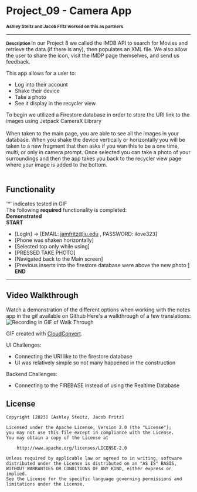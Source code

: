 # Project_09 - Camera App
<span style="font-size: smaller;"><strong>Ashley Steitz and Jacob Fritz worked on this as partners</strong></span>

---
<span style="font-size: smaller;"><strong> Description </strong> </span>
In our Project 8 we called the IMDB API to search for Movies and retrieve the data (if there is any), then populates an XML file. We also allow the user to share the icon, visit the IMDP page themselves, and send us feedback.
<br>

This app allows for a user to:
- Log into their account
- Shake their device
- Take a photo
- See it display in the recycler view

To begin we utilized a Firestore database in order to store the URI link to the images using Jetpack CameraX Library
<br>
<br>
When taken to the main page, you are able to see all the images in your database. When you shake the device vertically or horizontally
you will be taken to a new fragment that then asks if you wan this to be a one time, multi, or only in camera prompt. Once selected you can take a photo of
your surroundings and then the app takes you back to the recycler view page where your image is added to the bottom. 
<br>
<br>



## Functionality
'*' indicates tested in GIF  
The following **required** functionality is completed:
<br>
**Demonstrated**
<br>
**START**
* [LogIn] -> [EMAIL: jamfritz@iu.edu , PASSWORD: ilove323]
* [Phone was shaken horizontally] 
* [Selected top only while using]
* [PRESSED TAKE PHOTO] 
* [Navigated back to the Main screen] 
* [Previous inserts into the firestore database were above the new photo ]
  <br>
**END**


---
## Video Walkthrough
Watch a demonstration of the different options when working with the notes app in the gif available on Github
Here's a walkthrough of a few translations:
<br>
![Recording in GIF of Walk Through](https://github.com/jfritz25/Project9/blob/master/app/src/main/java/com/example/project9/Project9Recording.gif)

GIF created with [CloudConvert](https://cloudconvert.com/).

UI Challenges:
- Connecting the URI like to the firestore database
- UI was relatively simple so not many happened in the construction

Backend Challenges:
- Connecting to the FIREBASE instead of using the Realtime Database

## License

    Copyright [2023] [Ashley Steitz, Jacob Fritz]

    Licensed under the Apache License, Version 2.0 (the "License");
    you may not use this file except in compliance with the License.
    You may obtain a copy of the License at

        http://www.apache.org/licenses/LICENSE-2.0

    Unless required by applicable law or agreed to in writing, software
    distributed under the License is distributed on an "AS IS" BASIS,
    WITHOUT WARRANTIES OR CONDITIONS OF ANY KIND, either express or implied.
    See the License for the specific language governing permissions and
    limitations under the License.
